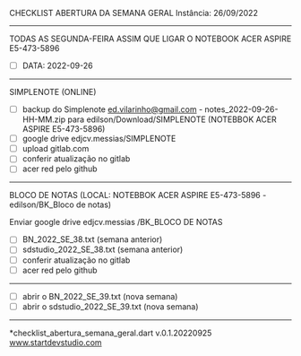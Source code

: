 CHECKLIST ABERTURA DA SEMANA GERAL
Instância: 26/09/2022

-----------------------------------------------------------------------------
TODAS AS  SEGUNDA-FEIRA ASSIM QUE LIGAR O NOTEBOOK ACER ASPIRE E5-473-5896
- [ ] DATA: 2022-09-26
-----------------------------------------------------------------------------
SIMPLENOTE (ONLINE)
- [ ] backup do Simplenote ed.vilarinho@gmail.com - notes_2022-09-26-HH-MM.zip
      para edilson/Download/SIMPLENOTE (NOTEBBOK ACER ASPIRE E5-473-5896)
- [ ] google drive edjcv.messias/SIMPLENOTE
- [ ] upload gitlab.com
- [ ] conferir atualização no gitlab
- [ ] acer red pelo github
-----------------------------------------------------------------------------
BLOCO DE NOTAS (LOCAL: NOTEBBOK ACER ASPIRE E5-473-5896 - edilson/BK_Bloco de notas)

Enviar google drive edjcv.messias /BK_BLOCO DE NOTAS
- [ ] BN_2022_SE_38.txt (semana anterior) 
- [ ] sdstudio_2022_SE_38.txt (semana anterior)
- [ ] conferir atualização no gitlab
- [ ] acer red pelo github
-----------------------------------------------------------------------------
- [ ] abrir o BN_2022_SE_39.txt (nova semana)
- [ ] abrir o sdstudio_2022_SE_39.txt (nova semana)
-----------------------------------------------------------------------------
*checklist_abertura_semana_geral.dart v.0.1.20220925
www.startdevstudio.com


